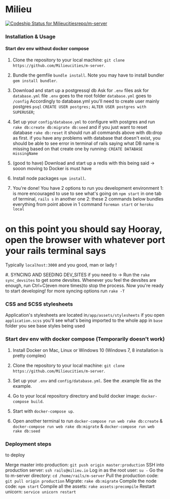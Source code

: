 # Milieu

[![Codeship Status for Milieucitiesrepo/m-server](https://codeship.com/projects/35ebcc50-1fd6-0134-d851-7a39504521c1/status?branch=master)](https://codeship.com/projects/160460)

### Installation & Usage
#### Start dev env without docker compose

1. Clone the repository to your local machine: `git clone https://github.com/Milieucities/m-server`.

2. Bundle the gemfile `bundle install`. Note you may have to install bundler `gem install bundler`.

3. Download and start up a postgressql db
Ask for `.env` files ask for `database.yml` file
`.env` goes to the root folder
`database.yml` goes to `/config`
Accordingly to database.yml you'll need to create user mainly postgres
`psql`
`CREATE USER postgres;`
`ALTER USER postgres with SUPERUSER`;

4. Set up your `config/database.yml`
to configure with postgres and run `rake db:create db:migrate db:seed` and if you just want to reset database `rake db:reset` it should run all commands above with db:drop as first.
if you have any problems with database that doesn't exist, you should be able to see error in terminal of rails saying what DB name is missing
based on that create one by running: `CREATE DATABASE missingName`

5. (good to have) Download and start up a redis
with this being said -> sooon moving to Docker is must have   

5. Install node packages `npm install`.

6. You're done! You have 2 options to run you development environment
1: is more encouraged to use to see what's going on
`npm start` in one tab of terminal, `rails s` in another one
2: these 2 commands below bundles everything from point above in  1 command
`foreman start` or `heroku local`

# on this point you should say Hooray, open the browser with whatever port your rails terminal says
Typically `localhost:3000`
and you good, man or lady !

#. SYNCING AND SEEDING DEV_SITES if you need to ->
Run the `rake sync_devsites` to get some devsites. Whenever you feel the devsites are enough,
run Ctrl+C(even more times)to stop the process.  Now you're ready to start developing!
for more syncing options run `rake -T`

### CSS and SCSS stylesheets
Application's stylesheets are located in`/app/assets/stylesheets`
if you open `application.scss` you'll see what's being imported to the whole app  in `base` folder you see base styles being used

### Start dev env with docker compose (Temporarily doesn't work)

1. Install Docker on Mac, Linux or Windows 10 (Windows 7, 8 installation is pretty complex)

2. Clone the repository to your local machine: `git clone https://github.com/Milieucities/m-server`.

3. Set up your `.env` and `config/database.yml`. See the .example file as the example.

4. Go to your local repository directory and build docker image: `docker-compose build`.

5. Start with `docker-compose up`.

6. Open another terminal to run `docker-compose run web rake db:create` & `docker-compose run web rake db:migrate` & `docker-compose run web rake db:seed`

### Deployment steps

to deploy

Merge master into production: `git push origin master:production`
SSH into production server: `ssh rails@milieu.io`
Log in as the root user: `su -`
Go the to m-server directory: `cd /home/rails/m-server`
Pull the production code: `git pull origin production`
Migrate: `rake db:migrate`
Compile the node code: `npm start`
Compile all the assets: `rake assets:precompile`
Restart unicorn: `service unicorn restart`
